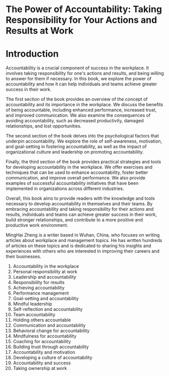 # The Power of Accountability: Taking Responsibility for Your Actions and Results at Work

# Introduction

Accountability is a crucial component of success in the workplace. It involves taking responsibility for one's actions and results, and being willing to answer for them if necessary. In this book, we explore the power of accountability and how it can help individuals and teams achieve greater success in their work.

The first section of the book provides an overview of the concept of accountability and its importance in the workplace. We discuss the benefits of being accountable, including enhanced performance, increased trust, and improved communication. We also examine the consequences of avoiding accountability, such as decreased productivity, damaged relationships, and lost opportunities.

The second section of the book delves into the psychological factors that underpin accountability. We explore the role of self-awareness, motivation, and goal-setting in fostering accountability, as well as the impact of organizational culture and leadership on promoting accountability.

Finally, the third section of the book provides practical strategies and tools for developing accountability in the workplace. We offer exercises and techniques that can be used to enhance accountability, foster better communication, and improve overall performance. We also provide examples of successful accountability initiatives that have been implemented in organizations across different industries.

Overall, this book aims to provide readers with the knowledge and tools necessary to develop accountability in themselves and their teams. By embracing accountability and taking responsibility for their actions and results, individuals and teams can achieve greater success in their work, build stronger relationships, and contribute to a more positive and productive work environment.

MingHai Zheng is a writer based in Wuhan, China, who focuses on writing articles about workplace and management topics. He has written hundreds of articles on these topics and is dedicated to sharing his insights and experiences with others who are interested in improving their careers and their businesses.



1. Accountability in the workplace
2. Personal responsibility at work
3. Leadership and accountability
4. Responsibility for results
5. Achieving accountability
6. Performance management
7. Goal-setting and accountability
8. Mindful leadership
9. Self-reflection and accountability
10. Team accountability
11. Holding others accountable
12. Communication and accountability
13. Behavioral change for accountability
14. Mindfulness for accountability
15. Coaching for accountability
16. Building trust through accountability
17. Accountability and motivation
18. Developing a culture of accountability
19. Accountability and success
20. Taking ownership at work


